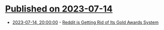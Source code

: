 # [Published on 2023-07-14](index.md)

* [2023-07-14, 20:00:00](https://tech.slashdot.org/story/23/07/14/1030215/reddit-is-getting-rid-of-its-gold-awards-system?utm_source=rss1.0mainlinkanon&utm_medium=feed) - [Reddit is Getting Rid of Its Gold Awards System](https://tech.slashdot.org/story/23/07/14/1030215/reddit-is-getting-rid-of-its-gold-awards-system?utm_source=rss1.0mainlinkanon&utm_medium=feed)
